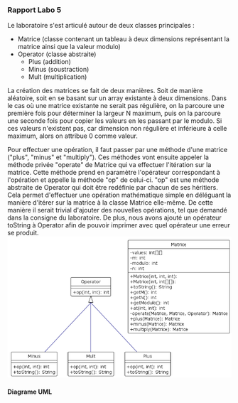 ### Rapport Labo 5
Le laboratoire s'est articulé autour de deux classes principales :
- Matrice (classe contenant un tableau à deux dimensions
  représentant la matrice ainsi que la valeur modulo)
- Operator (classe abstraite)
    - Plus (addition)
    - Minus (soustraction)
    - Mult (multiplication)

La création des matrices se fait de deux manières. Soit de
manière aléatoire, soit en se basant sur un array existante à deux
dimensions. Dans le cas où une matrice existante ne serait pas
régulière, on la parcoure une première fois pour déterminer la largeur
N maximum, puis on la parcoure une seconde fois pour copier les
valeurs en les passant par le modulo. Si ces valeurs n'existent pas,
car dimension non régulière et inférieure à celle maximum, alors on
attribue 0 comme valeur.

Pour effectuer une opération, il faut passer par une méthode
d'une matrice ("plus", "minus" et "multiply"). Ces méthodes vont
ensuite
appeler la méthode privée "operate" de Matrice qui va effectuer
l'itération sur la matrice. Cette méthode prend en paramètre
l'opérateur correspondant à l'opération et appelle la méthode "op" de
celui-ci. "op" est une méthode abstraite de Operator qui doit être
redéfinie par chacun de ses héritiers. Cela permet d'effectuer une
opération mathématique simple en déléguant la manière d'itérer sur la
matrice à la classe Matrice elle-même. De cette manière il serait
trivial d'ajouter des nouvelles opérations, tel que demandé dans la
consigne du laboratoire. De plus, nous avons ajouté un opérateur
toString à Operator afin de pouvoir imprimer avec quel opérateur une
erreur se produit.
![Schéma UML](UML/diagram_UML.png)
#### Diagrame UML
